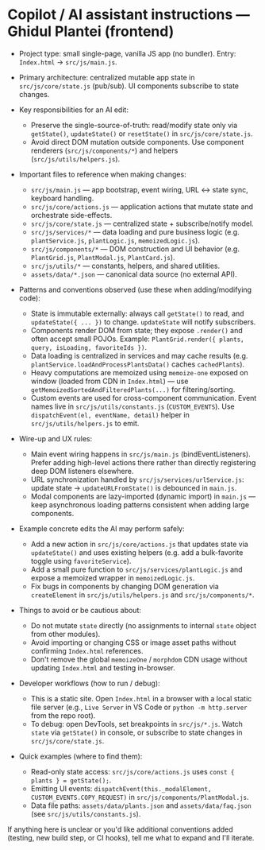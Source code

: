 <!--
Guidance for AI coding agents working on this repository.
Keep this file concise (20-50 lines) and focused on project-specific patterns,
entry points, and examples. Update only when you discover new, actionable
conventions in the codebase.
-->

# Copilot / AI assistant instructions — Ghidul Plantei (frontend)

- Project type: small single-page, vanilla JS app (no bundler). Entry: `Index.html` -> `src/js/main.js`.
- Primary architecture: centralized mutable app state in `src/js/core/state.js` (pub/sub). UI components subscribe to state changes.

- Key responsibilities for an AI edit:
  - Preserve the single-source-of-truth: read/modify state only via `getState()`, `updateState()` or `resetState()` in `src/js/core/state.js`.
  - Avoid direct DOM mutation outside components. Use component renderers (`src/js/components/*`) and helpers (`src/js/utils/helpers.js`).

- Important files to reference when making changes:
  - `src/js/main.js` — app bootstrap, event wiring, URL <-> state sync, keyboard handling.
  - `src/js/core/actions.js` — application actions that mutate state and orchestrate side-effects.
  - `src/js/core/state.js` — centralized state + subscribe/notify model.
  - `src/js/services/*` — data loading and pure business logic (e.g. `plantService.js`, `plantLogic.js`, `memoizedLogic.js`).
  - `src/js/components/*` — DOM construction and UI behavior (e.g. `PlantGrid.js`, `PlantModal.js`, `PlantCard.js`).
  - `src/js/utils/*` — constants, helpers, and shared utilities.
  - `assets/data/*.json` — canonical data source (no external API).

- Patterns and conventions observed (use these when adding/modifying code):
  - State is immutable externally: always call `getState()` to read, and `updateState({ ... })` to change. `updateState` will notify subscribers.
  - Components render DOM from state; they expose `.render()` and often accept small POJOs. Example: `PlantGrid.render({ plants, query, isLoading, favoriteIds })`.
  - Data loading is centralized in services and may cache results (e.g. `plantService.loadAndProcessPlantsData()` caches `cachedPlants`).
  - Heavy computations are memoized using `memoize-one` exposed on window (loaded from CDN in `Index.html`) — use `getMemoizedSortedAndFilteredPlants(...)` for filtering/sorting.
  - Custom events are used for cross-component communication. Event names live in `src/js/utils/constants.js` (`CUSTOM_EVENTS`). Use `dispatchEvent(el, eventName, detail)` helper in `src/js/utils/helpers.js` to emit.

- Wire-up and UX rules:
  - Main event wiring happens in `src/js/main.js` (bindEventListeners). Prefer adding high-level actions there rather than directly registering deep DOM listeners elsewhere.
  - URL synchronization handled by `src/js/services/urlService.js`: update state -> `updateURLFromState()` is debounced in `main.js`.
  - Modal components are lazy-imported (dynamic import) in `main.js` — keep asynchronous loading patterns consistent when adding large components.

- Example concrete edits the AI may perform safely:
  - Add a new action in `src/js/core/actions.js` that updates state via `updateState()` and uses existing helpers (e.g. add a bulk-favorite toggle using `favoriteService`).
  - Add a small pure function to `src/js/services/plantLogic.js` and expose a memoized wrapper in `memoizedLogic.js`.
  - Fix bugs in components by changing DOM generation via `createElement` in `src/js/utils/helpers.js` and `src/js/components/*`.

- Things to avoid or be cautious about:
  - Do not mutate `state` directly (no assignments to internal `state` object from other modules).
  - Avoid importing or changing CSS or image asset paths without confirming `Index.html` references.
  - Don't remove the global `memoizeOne` / `morphdom` CDN usage without updating `Index.html` and testing in-browser.

- Developer workflows (how to run / debug):
  - This is a static site. Open `Index.html` in a browser with a local static file server (e.g., `Live Server` in VS Code or `python -m http.server` from the repo root).
  - To debug: open DevTools, set breakpoints in `src/js/*.js`. Watch `state` via `getState()` in console, or subscribe to state changes in `src/js/core/state.js`.

- Quick examples (where to find them):
  - Read-only state access: `src/js/core/actions.js` uses `const { plants } = getState();`.
  - Emitting UI events: `dispatchEvent(this._modalElement, CUSTOM_EVENTS.COPY_REQUEST)` in `src/js/components/PlantModal.js`.
  - Data file paths: `assets/data/plants.json` and `assets/data/faq.json` (see `src/js/utils/constants.js`).

If anything here is unclear or you'd like additional conventions added (testing, new build step, or CI hooks), tell me what to expand and I'll iterate.
